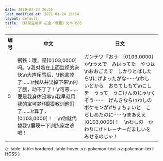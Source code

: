 ```yaml
---
date: 2020-02-23 20:56
last_modified_at: 2021-01-24 15:54
layout: default
title: 《精灵宝可梦 心金／魂银》文本 088
---
```

| 编号 | 中文 | 日文 |
| ---- | ---- | ---- |
| 0 | 钢铁：哦，是[0103,0000]吗。\r我对着在上面监视的家伙\n大声斥骂后，\f他逃掉了……\r我从井里掉下来\n闪了腰，动不了了！\r可恶……要是我身体没事\n我早就用我的宝可梦\f狠狠教训他们了……\r算了，[0103,0000]！　\n你就代替我\f展现一下训练家之魂吧！ | ガンテツ『おう　[0103,0000]か\rうえで　みはってた　やつは\nおおごえで　しかりとばしたら\fにげよったがな⋯⋯\rわし　いどから　おちてしもて\nこしを　うって　うごけんのじゃ\rくそう⋯⋯　げんきなら\nわしの　ポケモンが\fちょちょいと　こらしめたのに⋯⋯\rまあええ　[0103,0000]！　\nわしの　かわりに\fトレ－ナ－だましいを　みせるのじゃ！ |
{: .table .table-bordered .table-hover .xz-pokemon-text .xz-pokemon-text-HGSS }